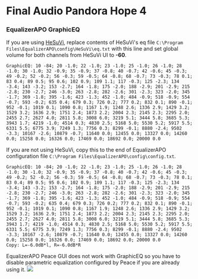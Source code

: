 # Final Audio Pandora Hope 4
### EqualizerAPO GraphicEQ
If you are using [HeSuVi](https://sourceforge.net/projects/hesuvi/), replace contents of HeSuVi's eq file `C:\Program Files\EqualizerAPO\config\HeSuVi\eq.txt` with this line and set global volume for both channels from HeSuVi UI to **-60**.
```
GraphicEQ: 10 -84; 20 -1.0; 22 -1.0; 23 -1.0; 25 -1.0; 26 -1.0; 28 -1.0; 30 -1.0; 32 -0.9; 35 -0.9; 37 -0.8; 40 -0.7; 42 -0.6; 45 -0.3; 49 -0.2; 52 -0.2; 56 -0.3; 59 -0.5; 64 -0.8; 68 -0.7; 73 -0.3; 78 0.1; 83 0.4; 89 0.5; 95 0.6; 102 0.9; 109 1.1; 117 -0.3; 125 -2.3; 134 -3.4; 143 -3.2; 153 -2.7; 164 -1.8; 175 -2.0; 188 -2.9; 201 -2.9; 215 -2.8; 230 -2.7; 246 -3.0; 263 -2.8; 282 -2.6; 301 -2.3; 323 -2.0; 345 -1.7; 369 -1.8; 395 -1.6; 423 -1.3; 452 -1.0; 484 -0.9; 518 -0.9; 554 -0.7; 593 -0.2; 635 0.4; 679 0.3; 726 0.2; 777 0.2; 832 0.1; 890 -0.1; 952 -0.1; 1019 0.1; 1090 0.8; 1167 1.9; 1248 2.6; 1336 2.9; 1429 3.2; 1529 3.2; 1636 2.9; 1751 2.4; 1873 2.2; 2004 2.3; 2145 2.3; 2295 2.0; 2455 2.7; 2627 4.0; 2811 5.8; 3008 6.0; 3219 5.1; 3444 5.8; 3685 5.3; 3943 1.7; 4219 -1.0; 4514 0.3; 4830 2.5; 5168 5.0; 5530 5.2; 5917 5.5; 6331 5.5; 6775 3.9; 7249 1.3; 7756 0.3; 8299 -0.1; 8880 -2.4; 9502 -3.3; 10167 -2.6; 10879 -0.7; 11640 0.0; 12455 0.0; 13327 0.0; 14260 0.0; 15258 0.0; 16326 0.0; 17469 0.0; 18692 0.0; 20000 0.0
```
If you are not using HeSuVi, copy this to the end of EqualizerAPO configuration file `C:\Program Files\EqualizerAPO\config\config.txt`.
```
GraphicEQ: 10 -84; 20 -1.0; 22 -1.0; 23 -1.0; 25 -1.0; 26 -1.0; 28 -1.0; 30 -1.0; 32 -0.9; 35 -0.9; 37 -0.8; 40 -0.7; 42 -0.6; 45 -0.3; 49 -0.2; 52 -0.2; 56 -0.3; 59 -0.5; 64 -0.8; 68 -0.7; 73 -0.3; 78 0.1; 83 0.4; 89 0.5; 95 0.6; 102 0.9; 109 1.1; 117 -0.3; 125 -2.3; 134 -3.4; 143 -3.2; 153 -2.7; 164 -1.8; 175 -2.0; 188 -2.9; 201 -2.9; 215 -2.8; 230 -2.7; 246 -3.0; 263 -2.8; 282 -2.6; 301 -2.3; 323 -2.0; 345 -1.7; 369 -1.8; 395 -1.6; 423 -1.3; 452 -1.0; 484 -0.9; 518 -0.9; 554 -0.7; 593 -0.2; 635 0.4; 679 0.3; 726 0.2; 777 0.2; 832 0.1; 890 -0.1; 952 -0.1; 1019 0.1; 1090 0.8; 1167 1.9; 1248 2.6; 1336 2.9; 1429 3.2; 1529 3.2; 1636 2.9; 1751 2.4; 1873 2.2; 2004 2.3; 2145 2.3; 2295 2.0; 2455 2.7; 2627 4.0; 2811 5.8; 3008 6.0; 3219 5.1; 3444 5.8; 3685 5.3; 3943 1.7; 4219 -1.0; 4514 0.3; 4830 2.5; 5168 5.0; 5530 5.2; 5917 5.5; 6331 5.5; 6775 3.9; 7249 1.3; 7756 0.3; 8299 -0.1; 8880 -2.4; 9502 -3.3; 10167 -2.6; 10879 -0.7; 11640 0.0; 12455 0.0; 13327 0.0; 14260 0.0; 15258 0.0; 16326 0.0; 17469 0.0; 18692 0.0; 20000 0.0
Copy: L=-6.0dB*l, R=-6.0dB*R
```
EqualizerAPO Peace GUI does not work with GraphicEQ so you have to disable parametric equalization configured by Peace if you are already using it.
![](https://raw.githubusercontent.com/jaakkopasanen/AutoEq/master/results/Sonoma%20Model%20One/innerfidelity/onear/Final%20Audio%20Pandora%20Hope%204/Final%20Audio%20Pandora%20Hope%204.png)
